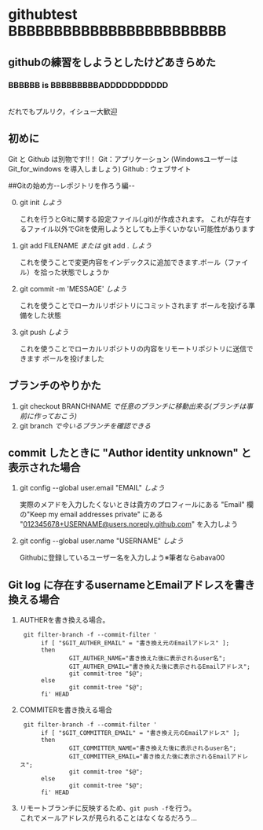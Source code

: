 # githubtest BBBBBBBBBBBBBBBBBBBBBBBB
## githubの練習をしようとしたけどあきらめた  
### BBBBBB is BBBBBBBBBADDDDDDDDDDD
\
だれでもプルリク，イシュー大歓迎

## 初めに
Git と Github は別物です!!！
Git：アプリケーション (WindowsユーザーはGit_for_windows を導入しましょう)
Github : ウェブサイト

##Gitの始め方--レポジトリを作ろう編--

0. git init *しよう*
    
    これを行うとGitに関する設定ファイル(.git)が作成されます。 これが存在するファイル以外でGitを使用しようとしても上手くいかない可能性があります
1. git add FILENAME *または* git add . *しよう*

    これを使うことで変更内容をインデックスに追加できます.ボール（ファイル）を拾った状態でしょうか    
2. git commit -m 'MESSAGE' *しよう*

    これを使うことでローカルリポジトリにコミットされます ボールを投げる準備をした状態
3. git push *しよう* 
 
    これを使うことでローカルリポジトリの内容をリモートリポジトリに送信できます ボールを投げました


## ブランチのやりかた
1. git checkout BRANCHNAME *で任意のブランチに移動出来る(ブランチは事前に作っておこう)* 
2. git branch *で今いるブランチを確認できる*


## commit したときに "Author identity unknown" と表示された場合
1. git config --global user.email "EMAIL" *しよう*


    実際のメアドを入力したくないときは貴方のプロフィールにある "Email" 欄の"Keep my email addresses private" にある "012345678+USERNAME@users.noreply.github.com" を入力しよう
2. git config --global user.name "USERNAME" *しよう*

    Githubに登録しているユーザー名を入力しよう※筆者ならabava00

## Git log に存在するusernameとEmailアドレスを書き換える場合

1. AUTHERを書き換える場合。
   ```
    git filter-branch -f --commit-filter '
         if [ "$GIT_AUTHER_EMAIL" = "書き換え元のEmailアドレス" ];
         then
                 GIT_AUTHER_NAME="書き換えた後に表示されるuser名";
                 GIT_AUTHER_EMAIL="書き換えた後に表示されるEmailアドレス";
                 git commit-tree "$@";
         else
                 git commit-tree "$@";
         fi' HEAD
   ```
2. COMMITERを書き換える場合
   ```
    git filter-branch -f --commit-filter '
         if [ "$GIT_COMMITTER_EMAIL" = "書き換え元のEmailアドレス" ];
         then
                 GIT_COMMITTER_NAME="書き換えた後に表示されるuser名";
                 GIT_COMMITTER_EMAIL="書き換えた後に表示されるEmailアドレス";
                 git commit-tree "$@";
         else
                 git commit-tree "$@";
         fi' HEAD
   ```
3. リモートブランチに反映するため、`git push -f`を行う。  
   これでメールアドレスが見られることはなくなるだろう...
